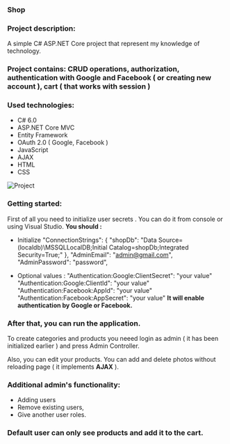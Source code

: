 ### Shop 

### Project description:
A simple C# ASP.NET Core project that represent my knowledge of technology. 

### Project contains: CRUD operations, authorization, authentication with Google and Facebook ( or creating new account ), cart ( that works with session )

### Used technologies:
- C# 6.0
- ASP.NET Core MVC
- Entity Framework 
- OAuth 2.0 ( Google, Facebook )
- JavaScript
- AJAX
- HTML
- CSS

![Project](https://user-images.githubusercontent.com/109869521/226229459-c1b7c525-a71a-44c2-a28c-c1ea9bee52d4.jpg)

### Getting started:
First of all you need to initialize user secrets . You can do it from console or using Visual Studio. <strong>You should :</strong>  
- Initialize 
"ConnectionStrings": {
        "shopDb": "Data Source=(localdb)\\MSSQLLocalDB;Initial Catalog=shopDb;Integrated Security=True;"
    },
"AdminEmail": "admin@gmail.com",
"AdminPassword": "password",

- Optional values :
"Authentication:Google:ClientSecret": "your value"
    "Authentication:Google:ClientId": "your value"
    "Authentication:Facebook:AppId": "your value"
    "Authentication:Facebook:AppSecret": "your value"
           <strong>It will enable authentication by Google or Facebook.</strong> 
          
### After that, you can run the application. 
To create categories and products you neeed login as admin ( it has been initialized earlier ) and press Admin Controller.

Also, you can edit your products. You can add and delete photos without reloading page ( it implements <strong>AJAX</strong> ).  
### Additional admin's functionality:
- Adding users
- Remove existing users,
- Give another user roles.

### Default user can only see products and add it to the cart.


